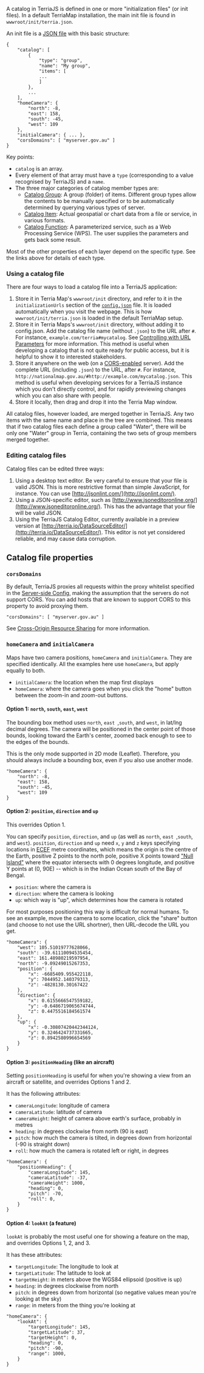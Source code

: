 A catalog in TerriaJS is defined in one or more "initialization files" (or init files).  In a default TerriaMap installation, the main init file is found in `wwwroot/init/terria.json`.

An init file is a [JSON file](https://en.wikipedia.org/wiki/JSON) with this basic structure:

```
{
    "catalog": [
        {
            "type": "group",
            "name": "My group",
            "items": [
            ...
            ]
        },
        ...
    ],
    "homeCamera": {
        "north": -8,
        "east": 158,
        "south": -45,
        "west": 109
    },
    "initialCamera": { ... },
    "corsDomains": [ "myserver.gov.au" ]
}
```

Key points:

* `catalog` is an array.
* Every element of that array must have a `type` (corresponding to a value recognised by TerriaJS) and a `name`.
* The three major categories of catalog member types are:
    - [Catalog Group](../connecting-to-data/catalog-groups.md): A group (folder) of items.  Different group types allow the contents to be manually specified or to be automatically determined by querying various types of server.
    - [Catalog Item](../connecting-to-data/catalog-items.md): Actual geospatial or chart data from a file or service, in various formats.
    - [Catalog Function](../connecting-to-data/catalog-functions.md): A parameterized service, such as a Web Processing Service (WPS).  The user supplies the parameters and gets back some result.

Most of the other properties of each layer depend on the specific type.  See the links above for details of each type.

### Using a catalog file

There are four ways to load a catalog file into a TerriaJS application:

1. Store it in Terria Map's `wwwroot/init` directory, and refer to it in the `initializationUrls` section of the [`config.json`](../customizing/client-side-config.md) file. It is loaded automatically when you visit the webpage.  This is how `wwwroot/init/terria.json` is loaded in the default TerriaMap setup.
2. Store it in Terria Maps's `wwwroot/init` directory, without adding it to config.json. Add the catalog file name (without `.json`) to the URL after `#`. For instance, `example.com/terria#mycatalog`. See [Controlling with URL Parameters](../deploying/controlling-with-url-parameters.md) for more information. This method is useful when developing a catalog that is not quite ready for public access, but it is helpful to show it to interested stakeholders.
3. Store it anywhere on the web (on a [CORS-enabled](../connecting-to-data/cross-origin-resource-sharing.md) server). Add the complete URL (including `.json`) to the URL, after `#`. For instance, `http://nationalmap.gov.au/#http://example.com/mycatalog.json`. This method is useful when developing services for a TerriaJS instance which you don't directly control, and for rapidly previewing changes which you can also share with people.
4. Store it locally, then drag and drop it into the Terria Map window.

All catalog files, however loaded, are merged together in TerriaJS. Any two items with the same name and place in the tree are combined. This means that if two catalog files each define a group called "Water", there will be only one "Water" group in Terria, containing the two sets of group members merged together.

### Editing catalog files

Catalog files can be edited three ways:

1. Using a desktop text editor. Be very careful to ensure that your file is valid JSON. This is more restrictive format than simple JavaScript, for instance. You can use [http://jsonlint.com/](http://jsonlint.com/).
2. Using a JSON-specific editor, such as [http://www.jsoneditoronline.org/](http://www.jsoneditoronline.org/). This has the advantage that your file will be valid JSON.
3. Using the TerriaJS Catalog Editor, currently available in a preview version at [http://terria.io/DataSourceEditor/](http://terria.io/DataSourceEditor/). This editor is not yet considered reliable, and may cause data corruption.

## Catalog file properties

### `corsDomains`

By default, TerriaJS proxies all requests within the proxy whitelist specified in the [Server-side Config](server-side-config.md), making the assumption that the servers do not support CORS. You can add hosts that are known to support CORS to this property to avoid proxying them.

`"corsDomains": [ "myserver.gov.au" ]`

See [Cross-Origin Resource Sharing](../connecting-to-data/cross-origin-resource-sharing.md) for more information.

### `homeCamera` and `initialCamera`

Maps have two camera positions, `homeCamera` and `initialCamera`. They are specified identically. All the examples here use `homeCamera`, but apply equally to both.

* `initialCamera`: the location when the map first displays
* `homeCamera`: where the camera goes when you click the "home" button between the zoom-in and zoom-out buttons.

#### Option 1: `north`, `south`, `east`, `west`

The bounding box method uses `north`, `east `,`south`, and `west`, in lat/lng decimal degrees.  The camera will be positioned in the center point of those bounds, looking toward the Earth's center, zoomed back enough to see to the edges of the bounds.

This is the only mode supported in 2D mode (Leaflet). Therefore, you should always include a bounding box, even if you also use another mode.

```
"homeCamera": {
    "north": -8,
    "east": 158,
    "south": -45,
    "west": 109
}
```

#### Option 2: `position`, `direction` and `up` 

This overrides Option 1.

You can specify `position`, `direction`, and `up` (as well as
`north`, `east `,`south`, and `west`). `position`, `direction` and `up`
need `x`, `y` and `z` keys specifying locations in
[ECEF](https://en.wikipedia.org/wiki/ECEF) metre coordinates, which
means the origin is the centre of the Earth, positive Z points to
the north pole, positive X points toward
["Null Island"](https://en.wikipedia.org/wiki/Null_Island) where the
equator intersects with 0 degrees longitude, and positive Y points at
(0, 90E) -- which is in the Indian Ocean south of the Bay of Bengal.

* `position`: where the camera is
* `direction`: where the camera is looking
* `up`: which way is "up", which determines how the camera is rotated

For most purposes positioning this way is difficult for normal
humans. To see an example, move the camera to some location, click the "share" button (and choose to not use the
URL shortner), then URL-decode the URL you get.

```
"homeCamera": {
    "west": 105.51019777628066,
    "south": -39.61110094535454,
    "east": 161.48980219597954,
    "north": -9.09249015267353,
    "position": {
        "x": -6685409.955422118,
        "y": 7044952.140379313,
        "z": -4828130.30167422
    },
    "direction": {
        "x": 0.6155666547559182,
        "y": -0.6486719065674744,
        "z": 0.4475516184561574
    },
    "up": {
        "x": -0.30807420442344124,
        "y": 0.3246424737331665,
        "z": 0.8942580996654569
    }
}
```

#### Option 3: `positionHeading` (like an aircraft)

Setting `positionHeading` is useful for when you're showing a view from an aircraft or
satellite, and overrides Options 1 and 2.

It has the following attributes:

 - `cameraLongitude`: longitude of camera
 - `cameraLatitude`: latitude of camera
 - `cameraHeight`: height of camera above earth's surface, probably in metres
 - `heading`: in degrees clockwise from north (90 is east)
 - `pitch`: how much the camera is tilted, in degrees down from horizontal (-90 is straight down)
 - `roll`: how much the camera is rotated left or right, in degrees

```
"homeCamera": {
    "positionHeading": {
        "cameraLongitude": 145,
        "cameraLatitude": -37,
        "cameraHeight": 1000,
        "heading": 0,
        "pitch": -70,
        "roll": 0,
    }
}
```

#### Option 4: `lookAt` (a feature)

`lookAt` is probably the most useful one for showing a feature on the
map, and overrides Options 1, 2, and 3.

It has these attributes:

 - `targetLongitude`: The longitude to look at
 - `targetLatitude`: The latitude to look at
 - `targetHeight`: in meters above the WGS84 ellipsoid (positive is up)
 - `heading`: in degrees clockwise from north
 - `pitch`: in degrees down from horizontal (so negative values mean you're looking at the sky)
 - `range`: in meters from the thing you're looking at

```
"homeCamera": {
    "lookAt": {
        "targetLongitude": 145,
        "targetLatitude": 37,
        "targetHeight": 0,
        "heading": 0,
        "pitch": -90,
        "range": 1000,
    }
}
``` 
